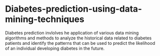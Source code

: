 # Diabetes-prediction-using-data-mining-techniques
Diabetes prediction invlolves he application of various data mining algorithms and methods to analyze the historical data related to diabetes patients and identify the patterns that can be used to predict the likelihood of an individual developing diabetes in the future.
